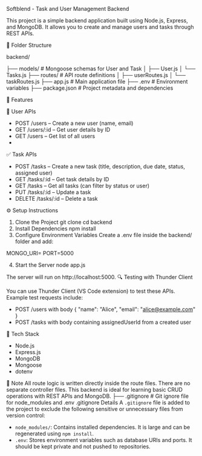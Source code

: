 Softblend - Task and User Management Backend

This project is a simple backend application built using Node.js, Express, and MongoDB. It allows you to create and manage users and tasks through REST APIs.


📁 Folder Structure

backend/

├── models/          # Mongoose schemas for User and Task
│   ├── User.js
│   └── Tasks.js
├── routes/          # API route definitions
│   ├── userRoutes.js
│   └── taskRoutes.js
├── app.js           # Main application file
├── .env             # Environment variables
├── package.json     # Project metadata and dependencies

🚀 Features

👤 User APIs
- POST /users – Create a new user (name, email)
- GET /users/:id – Get user details by ID
- GET /users – Get list of all users
- 
✅ Task APIs
- POST /tasks – Create a new task (title, description, due date, status, assigned user)
- GET /tasks/:id – Get task details by ID
- GET /tasks – Get all tasks (can filter by status or user)
- PUT /tasks/:id – Update a task
- DELETE /tasks/:id – Delete a task

  
⚙️ Setup Instructions
1. Clone the Project
git clone <your-repo-url>
cd backend
2. Install Dependencies
npm install
3. Configure Environment Variables
Create a .env file inside the backend/ folder and add:

  MONGO_URI=<your-mongodb-connection-url>
  PORT=5000

4. Start the Server
node app.js

The server will run on http://localhost:5000.
🔍 Testing with Thunder Client

You can use Thunder Client (VS Code extension) to test these APIs. Example test requests include:
- POST /users with body { "name": "Alice", "email": "alice@example.com" }
- POST /tasks with body containing assignedUserId from a created user


🧱 Tech Stack
- Node.js
- Express.js
- MongoDB
- Mongoose
- dotenv


📌 Note
All route logic is written directly inside the route files. There are no separate controller files. This backend is ideal for learning basic CRUD operations with REST APIs and MongoDB.
├── .gitignore        # Git ignore file for node_modules and .env
.gitignore Details
A `.gitignore` file is added to the project to exclude the following sensitive or unnecessary files from version control:

- `node_modules/`: Contains installed dependencies. It is large and can be regenerated using `npm install`.
- `.env`: Stores environment variables such as database URIs and ports. It should be kept private and not pushed to repositories.
